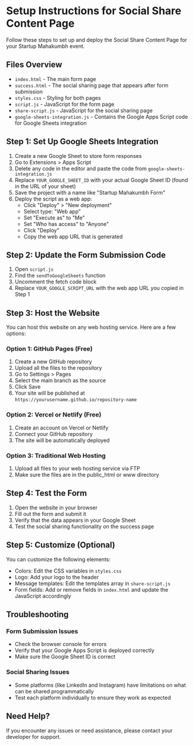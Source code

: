 # Setup Instructions for Social Share Content Page

Follow these steps to set up and deploy the Social Share Content Page for your Startup Mahakumbh event.

## Files Overview

- `index.html` - The main form page
- `success.html` - The social sharing page that appears after form submission
- `styles.css` - Styling for both pages
- `script.js` - JavaScript for the form page
- `share-script.js` - JavaScript for the social sharing page
- `google-sheets-integration.js` - Contains the Google Apps Script code for Google Sheets integration

## Step 1: Set Up Google Sheets Integration

1. Create a new Google Sheet to store form responses
2. Go to Extensions > Apps Script
3. Delete any code in the editor and paste the code from `google-sheets-integration.js`
4. Replace `YOUR_GOOGLE_SHEET_ID` with your actual Google Sheet ID (found in the URL of your sheet)
5. Save the project with a name like "Startup Mahakumbh Form"
6. Deploy the script as a web app:
   - Click "Deploy" > "New deployment"
   - Select type: "Web app"
   - Set "Execute as" to "Me"
   - Set "Who has access" to "Anyone"
   - Click "Deploy"
   - Copy the web app URL that is generated

## Step 2: Update the Form Submission Code

1. Open `script.js`
2. Find the `sendToGoogleSheets` function
3. Uncomment the fetch code block
4. Replace `YOUR_GOOGLE_SCRIPT_URL` with the web app URL you copied in Step 1

## Step 3: Host the Website

You can host this website on any web hosting service. Here are a few options:

### Option 1: GitHub Pages (Free)

1. Create a new GitHub repository
2. Upload all the files to the repository
3. Go to Settings > Pages
4. Select the main branch as the source
5. Click Save
6. Your site will be published at `https://yourusername.github.io/repository-name`

### Option 2: Vercel or Netlify (Free)

1. Create an account on Vercel or Netlify
2. Connect your GitHub repository
3. The site will be automatically deployed

### Option 3: Traditional Web Hosting

1. Upload all files to your web hosting service via FTP
2. Make sure the files are in the public_html or www directory

## Step 4: Test the Form

1. Open the website in your browser
2. Fill out the form and submit it
3. Verify that the data appears in your Google Sheet
4. Test the social sharing functionality on the success page

## Step 5: Customize (Optional)

You can customize the following elements:

- Colors: Edit the CSS variables in `styles.css`
- Logo: Add your logo to the header
- Message templates: Edit the templates array in `share-script.js`
- Form fields: Add or remove fields in `index.html` and update the JavaScript accordingly

## Troubleshooting

### Form Submission Issues

- Check the browser console for errors
- Verify that your Google Apps Script is deployed correctly
- Make sure the Google Sheet ID is correct

### Social Sharing Issues

- Some platforms (like LinkedIn and Instagram) have limitations on what can be shared programmatically
- Test each platform individually to ensure they work as expected

## Need Help?

If you encounter any issues or need assistance, please contact your developer for support.

